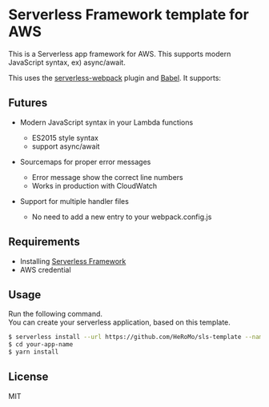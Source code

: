 # Serverless Framework template for AWS

This is a Serverless app framework for AWS.
This supports modern JavaScript syntax, ex) async/await.

This uses the [serverless-webpack](https://www.npmjs.com/package/serverless-webpack) plugin and [Babel](https://babeljs.io/). It supports:

## Futures

- Modern JavaScript syntax in your Lambda functions
  - ES2015 style syntax
  - support async/await

- Sourcemaps for proper error messages
  - Error message show the correct line numbers
  - Works in production with CloudWatch

- Support for multiple handler files
  - No need to add a new entry to your webpack.config.js

## Requirements
- Installing [Serverless Framework](https://serverless.com/)
- AWS credential

## Usage
Run the following command.<br>
You can create your serverless application, based on this template.

```bash
$ serverless install --url https://github.com/HeRoMo/sls-template --name your-app-name
$ cd your-app-name
$ yarn install
```

## License
MIT
